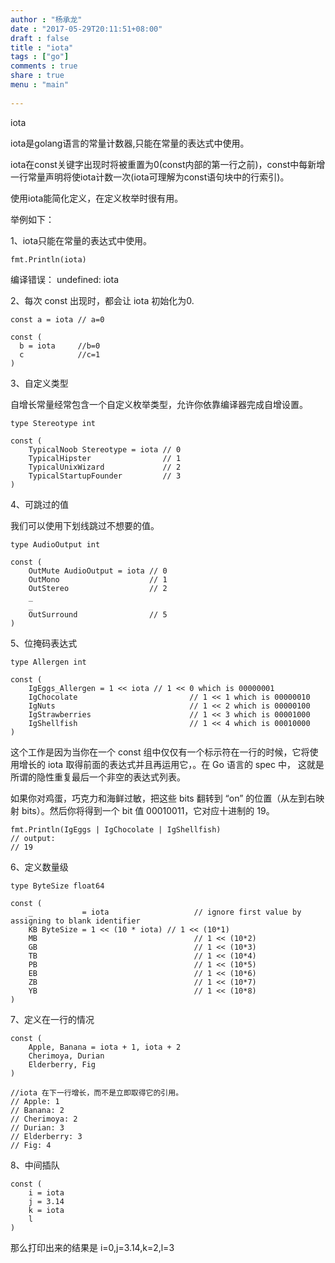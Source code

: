 ```yaml
---
author : "杨承龙"
date : "2017-05-29T20:11:51+08:00"
draft : false
title : "iota"
tags : ["go"]
comments : true     
share : true        
menu : "main" 
          
---
```

iota

iota是golang语言的常量计数器,只能在常量的表达式中使用。

<!--*more*-->

iota在const关键字出现时将被重置为0(const内部的第一行之前)，const中每新增一行常量声明将使iota计数一次(iota可理解为const语句块中的行索引)。

使用iota能简化定义，在定义枚举时很有用。

举例如下：

1、iota只能在常量的表达式中使用。

    fmt.Println(iota)  

编译错误： undefined: iota



2、每次 const 出现时，都会让 iota 初始化为0.

    const a = iota // a=0 
    
    const ( 
      b = iota     //b=0 
      c            //c=1 
    )

 

3、自定义类型

自增长常量经常包含一个自定义枚举类型，允许你依靠编译器完成自增设置。

    type Stereotype int
    
    const ( 
        TypicalNoob Stereotype = iota // 0 
        TypicalHipster                // 1 
        TypicalUnixWizard             // 2 
        TypicalStartupFounder         // 3 
    )

 

4、可跳过的值

我们可以使用下划线跳过不想要的值。

    type AudioOutput int
    
    const ( 
        OutMute AudioOutput = iota // 0 
        OutMono                    // 1 
        OutStereo                  // 2 
        _ 
        _ 
        OutSurround                // 5 
    )

 

5、位掩码表达式

    type Allergen int
    
    const ( 
        IgEggs_Allergen = 1 << iota // 1 << 0 which is 00000001 
        IgChocolate                         // 1 << 1 which is 00000010 
        IgNuts                              // 1 << 2 which is 00000100 
        IgStrawberries                      // 1 << 3 which is 00001000 
        IgShellfish                         // 1 << 4 which is 00010000 
    )

这个工作是因为当你在一个 const 组中仅仅有一个标示符在一行的时候，它将使用增长的 iota 取得前面的表达式并且再运用它，。在 Go 语言的 spec 中， 这就是所谓的隐性重复最后一个非空的表达式列表。

如果你对鸡蛋，巧克力和海鲜过敏，把这些 bits 翻转到 “on” 的位置（从左到右映射 bits）。然后你将得到一个 bit 值 00010011，它对应十进制的 19。

    fmt.Println(IgEggs | IgChocolate | IgShellfish)
    // output: 
    // 19

 

6、定义数量级

    type ByteSize float64
    
    const (
        _           = iota                   // ignore first value by assigning to blank identifier
        KB ByteSize = 1 << (10 * iota) // 1 << (10*1)
        MB                                   // 1 << (10*2)
        GB                                   // 1 << (10*3)
        TB                                   // 1 << (10*4)
        PB                                   // 1 << (10*5)
        EB                                   // 1 << (10*6)
        ZB                                   // 1 << (10*7)
        YB                                   // 1 << (10*8)
    )

 

7、定义在一行的情况

    const (
        Apple, Banana = iota + 1, iota + 2
        Cherimoya, Durian
        Elderberry, Fig
    )
    
    //iota 在下一行增长，而不是立即取得它的引用。
    // Apple: 1 
    // Banana: 2 
    // Cherimoya: 2 
    // Durian: 3 
    // Elderberry: 3 
    // Fig: 4

 

8、中间插队

    const ( 
        i = iota 
        j = 3.14 
        k = iota 
        l 
    )

那么打印出来的结果是 i=0,j=3.14,k=2,l=3
